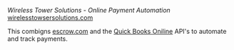 *Wireless Tower Solutions - Online Payment Automation*
[wirelesstowsersolutions.com](https://wirelesstowersolutions.com)

This combigns [escrow.com](https://escrow.com) and the [Quick Books Oniline](https://quickbooks.com) API's to automate and track payments. 
